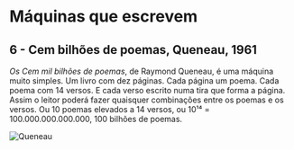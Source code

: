 # Máquinas que escrevem
## 6 - Cem bilhões de poemas, Queneau, 1961

*Os Cem mil bilhões de poemas*, de Raymond Queneau, é uma máquina muito simples. Um livro com dez páginas. Cada página um poema. Cada poema com 14 versos. E cada verso escrito numa tira que forma a página. Assim o leitor poderá fazer quaisquer combinações entre os poemas e os versos. Ou 10 poemas elevados a 14 versos, ou 10¹⁴ = 100.000.000.000.000, 100 bilhões de poemas.

![Queneau](queneau.jpg)
